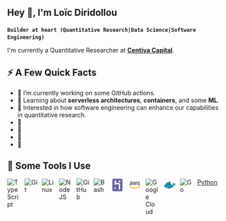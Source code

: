 ## Hey 👋, I'm Loïc Diridollou

**`Builder at heart (Quantitative Research|Data Science|Software Engineering)`**

I'm currently a Quantitative Researcher at <strong><a href="https://www.centivacapital.com/">Centiva Capital</a></strong>.

## ⚡️ A Few Quick Facts

- 🔭 I’m currently working on some GitHub actions.
- 🧐 Learning about <strong>serverless architectures</strong>, <strong>containers</strong>, and some <strong>ML</strong>.
- 👨 Interested in how software engineering can enhance our capabilities in quantitative research.
- 📝
- 💬
- 📙
- 🎉

## 🚀 Some Tools I Use

[Python](https://cdn.jsdelivr.net/gh/devicons/devicon/icons/python/python-plain.svg)
<img align="left" alt="TypeScript" width="30px" style="padding-right:10px;" src="https://cdn.jsdelivr.net/gh/devicons/devicon/icons/typescript/typescript-plain.svg" />
<img align="left" alt="Git" width="30px" style="padding-right:10px;" src="https://cdn.jsdelivr.net/gh/devicons/devicon/icons/git/git-original.svg" />
<img align="left" alt="Linux" width="30px" style="padding-right:10px;" src="https://cdn.jsdelivr.net/gh/devicons/devicon/icons/linux/linux-original.svg" />
<img align="left" alt="NodeJS" width="30px" style="padding-right:10px;" src="https://cdn.jsdelivr.net/gh/devicons/devicon/icons/nodejs/nodejs-original.svg" />
<img align="left" alt="GitHub" width="30px" style="padding-right:10px;" src="https://cdn.jsdelivr.net/gh/devicons/devicon/icons/github/github-original.svg" />
<img align="left" alt="Bash" width="30px" style="padding-right:10px;" src="https://cdn.jsdelivr.net/gh/devicons/devicon/icons/bash/bash-original.svg" />
<img align="left" alt="Heroku" width="30px" style="padding-right:10px;" src="https://raw.githubusercontent.com/devicons/devicon/master/icons/heroku/heroku-plain.svg" />
<img align="left" alt="AWS" width="30px" style="padding-right:10px;" src="https://raw.githubusercontent.com/github/explore/80688e429a7d4ef2fca1e82350fe8e3517d3494d/topics/aws/aws.png" />
<img align="left" alt="Google Cloud" width="30px" style="padding-right:10px;" src="https://www.vectorlogo.zone/logos/google_cloud/google_cloud-icon.svg" />
<img align="left" alt="Docker" width="30px" style="padding-right:10px;" src="https://raw.githubusercontent.com/devicons/devicon/master/icons/docker/docker-original.svg" />
<img align="left" alt="Go" width="30px" style="padding-right:10px;" src="https://cdn.jsdelivr.net/gh/devicons/devicon/icons/go/go-original.svg" />
